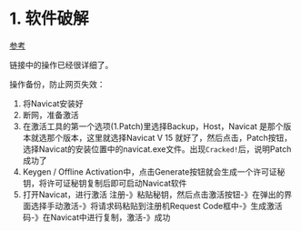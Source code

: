 # 1. 软件破解
[参考](https://www.cnblogs.com/kkdaj/p/12794804.html)

链接中的操作已经很详细了。

操作备份，防止网页失效：
1. 将Navicat安装好
2. 断网，准备激活
3. 在激活工具的第一个选项(1.Patch)里选择Backup，Host，Navicat 是那个版本就选那个版本，这里就选择Navicat V 15 就好了，然后点击，Patch按钮，选择Navicat的安装位置中的navicat.exe文件。出现`Cracked!`后，说明Patch成功了
4. Keygen / Offline Activation中，点击Generate按钮就会生成一个许可证秘钥，将许可证秘钥复制后即可启动Navicat软件
5. 打开Navicat，进行激活
    注册-》粘贴秘钥，然后点击激活按钮-》在弹出的界面选择手动激活-》将请求码粘贴到注册机Request Code框中-》生成激活码-》在Navicat中进行复制，激活-》成功